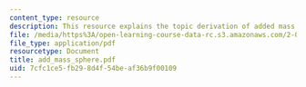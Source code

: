 ```yaml
---
content_type: resource
description: This resource explains the topic derivation of added mass around a sphere.
file: /media/https%3A/open-learning-course-data-rc.s3.amazonaws.com/2-016-hydrodynamics-13-012-fall-2005/7cfc1ce5fb298d4f54beaf36b9f00109_add_mass_sphere.pdf
file_type: application/pdf
resourcetype: Document
title: add_mass_sphere.pdf
uid: 7cfc1ce5-fb29-8d4f-54be-af36b9f00109
---
```

